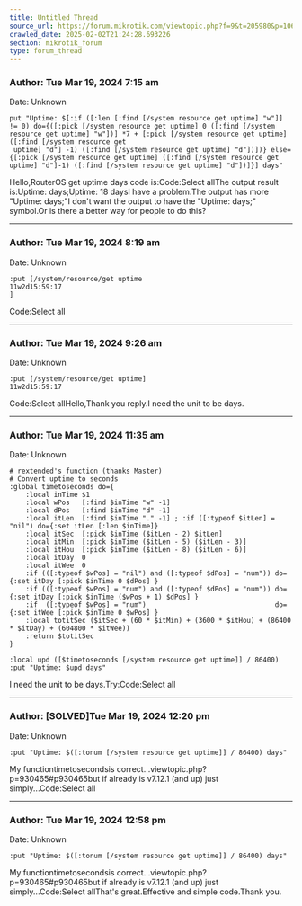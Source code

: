 ```yaml
---
title: Untitled Thread
source_url: https://forum.mikrotik.com/viewtopic.php?f=9&t=205980&p=1064498&amp;sid=1ef4b927f8b28e3b342d451b507d8371#p1064498
crawled_date: 2025-02-02T21:24:28.693226
section: mikrotik_forum
type: forum_thread
---
```


### Author: Tue Mar 19, 2024 7:15 am
Date: Unknown

```
put "Uptime: $[:if ([:len [:find [/system resource get uptime] "w"]] != 0) do={([:pick [/system resource get uptime] 0 ([:find [/system resource get uptime] "w"])] *7 + [:pick [/system resource get uptime] ([:find [/system resource get
 uptime] "d"] -1) ([:find [/system resource get uptime] "d"])])} else={[:pick [/system resource get uptime] ([:find [/system resource get uptime] "d"]-1) ([:find [/system resource get uptime] "d"])]}] days"
```

Hello,RouterOS get uptime days code is:Code:Select allThe output result is:Uptime:  days;Uptime: 18 daysI have a problem.The output has more "Uptime:  days;"I don't want the output to have the "Uptime:  days;" symbol.Or is there a better way for people to do this?


---
### Author: Tue Mar 19, 2024 8:19 am
Date: Unknown

```
:put [/system/resource/get uptime
11w2d15:59:17
]
```

Code:Select all


---
### Author: Tue Mar 19, 2024 9:26 am
Date: Unknown

```
:put [/system/resource/get uptime]
11w2d15:59:17
```

Code:Select allHello,Thank you reply.I need the unit to be days.


---
### Author: Tue Mar 19, 2024 11:35 am
Date: Unknown

```
# rextended's function (thanks Master)
# Convert uptime to seconds
:global timetoseconds do={
    :local inTime $1
    :local wPos   [:find $inTime "w" -1]
    :local dPos   [:find $inTime "d" -1]
    :local itLen  [:find $inTime "." -1] ; :if ([:typeof $itLen] = "nil") do={:set itLen [:len $inTime]}
    :local itSec  [:pick $inTime ($itLen - 2) $itLen]
    :local itMin  [:pick $inTime ($itLen - 5) ($itLen - 3)]
    :local itHou  [:pick $inTime ($itLen - 8) ($itLen - 6)]
    :local itDay  0
    :local itWee  0
    :if (([:typeof $wPos] = "nil") and ([:typeof $dPos] = "num")) do={:set itDay [:pick $inTime 0 $dPos] }
    :if (([:typeof $wPos] = "num") and ([:typeof $dPos] = "num")) do={:set itDay [:pick $inTime ($wPos + 1) $dPos] }
    :if  ([:typeof $wPos] = "num")                                do={:set itWee [:pick $inTime 0 $wPos] }
    :local totitSec ($itSec + (60 * $itMin) + (3600 * $itHou) + (86400 * $itDay) + (604800 * $itWee))
    :return $totitSec
}

:local upd ([$timetoseconds [/system resource get uptime]] / 86400)
:put "Uptime: $upd days"
```

I need the unit to be days.Try:Code:Select all


---
### Author: [SOLVED]Tue Mar 19, 2024 12:20 pm
Date: Unknown

```
:put "Uptime: $([:tonum [/system resource get uptime]] / 86400) days"
```

My functiontimetosecondsis correct...viewtopic.php?p=930465#p930465but if already is v7.12.1 (and up) just simply...Code:Select all


---
### Author: Tue Mar 19, 2024 12:58 pm
Date: Unknown

```
:put "Uptime: $([:tonum [/system resource get uptime]] / 86400) days"
```

My functiontimetosecondsis correct...viewtopic.php?p=930465#p930465but if already is v7.12.1 (and up) just simply...Code:Select allThat's great.Effective and simple code.Thank you.

